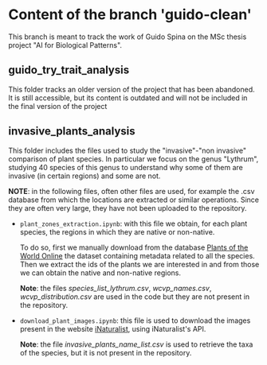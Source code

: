 # Content of the branch 'guido-clean'

This branch is meant to track the work of Guido Spina on the MSc thesis project "AI for Biological Patterns".

## guido_try_trait_analysis

This folder tracks an older version of the project that has been abandoned. It is still accessible, but its content is outdated and will not be included in the final version of the project

## invasive_plants_analysis

This folder includes the files used to study the "invasive"-"non invasive" comparison of plant species. In particular we focus on the genus "Lythrum", studying 40 species of this genus to understand why some of them are invasive (in certain regions) and some are not.

**NOTE**: in the following files, often other files are used, for example the .csv database from which the locations are extracted or similar operations. Since they are often very large, they have not been uploaded to the repository.

- `plant_zones_extraction.ipynb`: with this file we obtain, for each plant species, the regions in which they are native or non-native. 
    
    To do so, first we manually download from the database [Plants of the World Online](https://powo.science.kew.org) the dataset containing metadata related to all the species.
    Then we extract the ids of the plants we are interested in and from those we can obtain the native and non-native regions.

    **Note**: the files _species_list_lythrum.csv_, _wcvp_names.csv_, _wcvp_distribution.csv_ are used in the code but they are not present in the repository.


- `download_plant_images.ipynb`: this file is used to download the images present in the website [iNaturalist](https://www.inaturalist.org/home), using iNaturalist's API.  

    **Note**: the file _invasive_plants_name_list.csv_ is used to retrieve the taxa of the species, but it is not present in the repository. 
